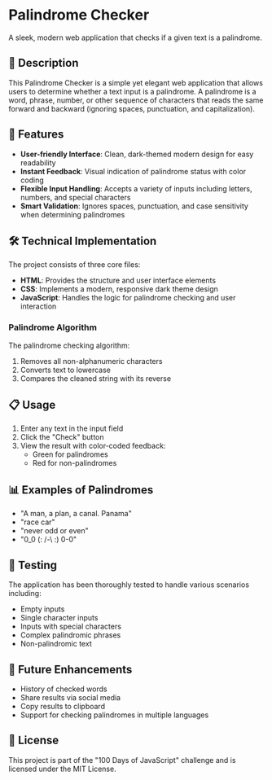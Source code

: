 # Palindrome Checker

A sleek, modern web application that checks if a given text is a palindrome.

## 📝 Description

This Palindrome Checker is a simple yet elegant web application that allows users to determine whether a text input is a palindrome. A palindrome is a word, phrase, number, or other sequence of characters that reads the same forward and backward (ignoring spaces, punctuation, and capitalization).

## 🔑 Features

- **User-friendly Interface**: Clean, dark-themed modern design for easy readability
- **Instant Feedback**: Visual indication of palindrome status with color coding
- **Flexible Input Handling**: Accepts a variety of inputs including letters, numbers, and special characters
- **Smart Validation**: Ignores spaces, punctuation, and case sensitivity when determining palindromes

## 🛠️ Technical Implementation

The project consists of three core files:

- **HTML**: Provides the structure and user interface elements
- **CSS**: Implements a modern, responsive dark theme design
- **JavaScript**: Handles the logic for palindrome checking and user interaction

### Palindrome Algorithm

The palindrome checking algorithm:

1. Removes all non-alphanumeric characters
2. Converts text to lowercase
3. Compares the cleaned string with its reverse

## 📋 Usage

1. Enter any text in the input field
2. Click the "Check" button
3. View the result with color-coded feedback:
   - Green for palindromes
   - Red for non-palindromes

## 📊 Examples of Palindromes

- "A man, a plan, a canal. Panama"
- "race car"
- "never odd or even"
- "0_0 (: /-\ :) 0-0"

## 🧪 Testing

The application has been thoroughly tested to handle various scenarios including:

- Empty inputs
- Single character inputs
- Inputs with special characters
- Complex palindromic phrases
- Non-palindromic text

## 🚀 Future Enhancements

- History of checked words
- Share results via social media
- Copy results to clipboard
- Support for checking palindromes in multiple languages

## 📝 License

This project is part of the "100 Days of JavaScript" challenge and is licensed under the MIT License.
